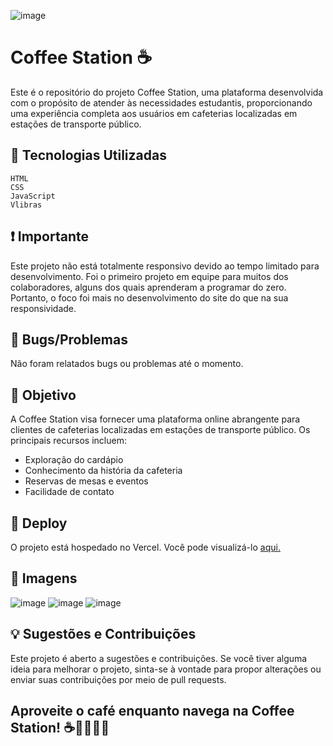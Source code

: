 ![image](https://github.com/pamyszz/coffee_station-/assets/153380356/4ceea288-15b1-4b91-8c1b-0b08cbde954f)

# Coffee Station ☕
Este é o repositório do projeto Coffee Station, uma plataforma desenvolvida com o propósito de atender às necessidades estudantis, proporcionando uma experiência completa aos usuários em cafeterias localizadas em estações de transporte público.

## 🚀 Tecnologias Utilizadas
    HTML
    CSS
    JavaScript
    Vlibras

## ❗ Importante
Este projeto não está totalmente responsivo devido ao tempo limitado para desenvolvimento. Foi o primeiro projeto em equipe para muitos dos colaboradores, alguns dos quais aprenderam a programar do zero. Portanto, o foco foi mais no desenvolvimento do site do que na sua responsividade.

## 🐞 Bugs/Problemas
Não foram relatados bugs ou problemas até o momento.

## 🎯 Objetivo
A Coffee Station visa fornecer uma plataforma online abrangente para clientes de cafeterias localizadas em estações de transporte público. Os principais recursos incluem:
   - Exploração do cardápio
   - Conhecimento da história da cafeteria
   - Reservas de mesas e eventos
   - Facilidade de contato

## 🔗 Deploy
O projeto está hospedado no Vercel. Você pode visualizá-lo [aqui.](https://coffee-station-mauve.vercel.app/)

## 📸 Imagens
![image](https://github.com/pamyszz/coffee_station-/assets/153380356/802613ca-bff0-4d82-b645-87e5704f9c33)
![image](https://github.com/pamyszz/coffee_station-/assets/153380356/83d9bc32-400c-4df1-9efa-1d3b9cc65fe3)
![image](https://github.com/pamyszz/coffee_station-/assets/153380356/ca743a57-e594-4f40-8c20-da4a66845df1)


## 💡 Sugestões e Contribuições

Este projeto é aberto a sugestões e contribuições. Se você tiver alguma ideia para melhorar o projeto, sinta-se à vontade para propor alterações ou enviar suas contribuições por meio de pull requests.

## Aproveite o café enquanto navega na Coffee Station! ☕👩‍💻👨‍💻

